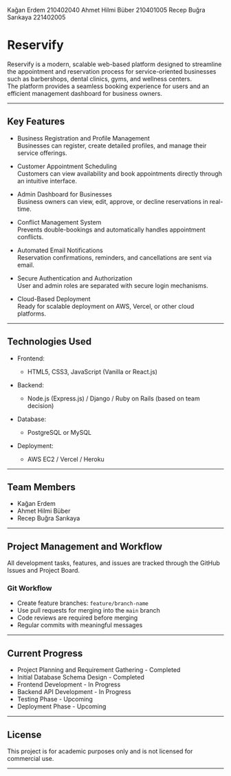 Kağan Erdem 210402040
Ahmet Hilmi Büber 210401005
Recep Buğra Sarıkaya 221402005


# Reservify

Reservify is a modern, scalable web-based platform designed to streamline the appointment and reservation process for service-oriented businesses such as barbershops, dental clinics, gyms, and wellness centers.  
The platform provides a seamless booking experience for users and an efficient management dashboard for business owners.

---

## Key Features

- Business Registration and Profile Management  
  Businesses can register, create detailed profiles, and manage their service offerings.

- Customer Appointment Scheduling  
  Customers can view availability and book appointments directly through an intuitive interface.

- Admin Dashboard for Businesses  
  Business owners can view, edit, approve, or decline reservations in real-time.

- Conflict Management System  
  Prevents double-bookings and automatically handles appointment conflicts.

- Automated Email Notifications  
  Reservation confirmations, reminders, and cancellations are sent via email.

- Secure Authentication and Authorization  
  User and admin roles are separated with secure login mechanisms.

- Cloud-Based Deployment  
  Ready for scalable deployment on AWS, Vercel, or other cloud platforms.

---

## Technologies Used

- Frontend:  
  - HTML5, CSS3, JavaScript (Vanilla or React.js)

- Backend:  
  - Node.js (Express.js) / Django / Ruby on Rails (based on team decision)

- Database:  
  - PostgreSQL or MySQL

- Deployment:  
  - AWS EC2 / Vercel / Heroku

---

## Team Members

- Kağan Erdem
- Ahmet Hilmi Büber
- Recep Buğra Sarıkaya

---

## Project Management and Workflow

All development tasks, features, and issues are tracked through the GitHub Issues and Project Board.

### Git Workflow

- Create feature branches: `feature/branch-name`
- Use pull requests for merging into the `main` branch
- Code reviews are required before merging
- Regular commits with meaningful messages

---

## Current Progress

- Project Planning and Requirement Gathering - Completed
- Initial Database Schema Design - Completed
- Frontend Development - In Progress
- Backend API Development - In Progress
- Testing Phase - Upcoming
- Deployment Phase - Upcoming

---

## License

This project is for academic purposes only and is not licensed for commercial use.

---
